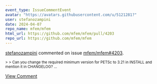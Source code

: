 ```yaml
---
event_type: IssueCommentEvent
avatar: "https://avatars.githubusercontent.com/u/5121281?"
user: stefanozampini
date: 2024-04-07
repo_name: mfem/mfem
html_url: https://github.com/mfem/mfem/pull/4203
repo_url: https://github.com/mfem/mfem
---
```


<a href='https://github.com/stefanozampini' target='_blank'>stefanozampini</a> commented on issue <a href='https://github.com/mfem/mfem/pull/4203' target='_blank'>mfem/mfem#4203</a>.

<small>> > Can you change the required minimum version for PETSc to 3.21 in INSTALL and mention it in CHANGELOG?...</small>

<a href='https://github.com/mfem/mfem/pull/4203' target='_blank'>View Comment</a>